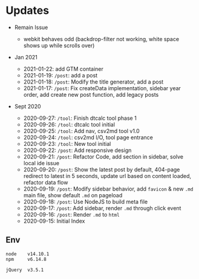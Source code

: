 # Updates
- Remain Issue
    - webkit behaves odd (backdrop-filter not working, white space shows up while scrolls over)

- Jan 2021
  - 2021-01-22: add GTM container
  - 2021-01-19: `/post`: add a post
  - 2021-01-18: `/post`: Modify the title generator, add a post
  - 2021-01-17: `/post`: Fix createData implementation, sidebar year order, add create new post function, add legacy posts
- Sept 2020
  - 2020-09-27: `/tool`: Finish dtcalc tool phase 1
  - 2020-09-26: `/tool`: dtcalc tool initial
  - 2020-09-25: `/tool`: Add nav, csv2md tool v1.0
  - 2020-09-24: `/tool`: csv2md I/O, tool page entrance
  - 2020-09-23: `/tool`: New tool initial
  - 2020-09-22: `/post`: Add responsive design
  - 2020-09-21: `/post`: Refactor Code, add section in sidebar, solve local ide issue
  - 2020-09-20: `/post`: Show the latest post by default, 404-page redirect to latest in 5 seconds, update url based on content loaded, refactor data flow
  - 2020-09-19: `/post`: Modify sidebar behavior, add `favicon` & new `.md` main file, show default `.md` on pageload
  - 2020-09-18: `/post`: Use NodeJS to build meta file 
  - 2020-09-17: `/post`: Add sidebar, render `.md` through click event
  - 2020-09-16: `/post`: Render `.md` to `html`
  - 2020-09-15: Initial Index
    
## Env
```
node    v14.10.1
npm     v6.14.8

jQuery  v3.5.1
```